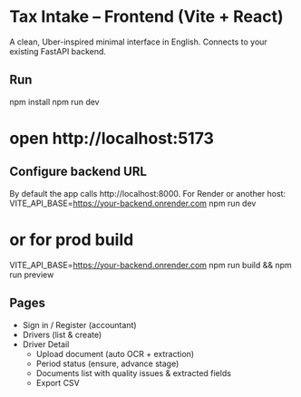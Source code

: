# Tax Intake – Frontend (Vite + React)
A clean, Uber-inspired minimal interface in English. Connects to your existing FastAPI backend.

## Run
npm install
npm run dev
# open http://localhost:5173

## Configure backend URL
By default the app calls http://localhost:8000. For Render or another host:
VITE_API_BASE=https://your-backend.onrender.com npm run dev
# or for prod build
VITE_API_BASE=https://your-backend.onrender.com npm run build && npm run preview

## Pages
- Sign in / Register (accountant)
- Drivers (list & create)
- Driver Detail
  - Upload document (auto OCR + extraction)
  - Period status (ensure, advance stage)
  - Documents list with quality issues & extracted fields
  - Export CSV
